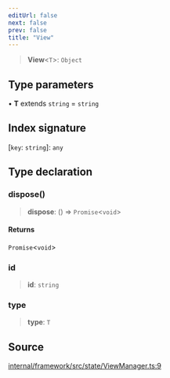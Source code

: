 ```yaml
---
editUrl: false
next: false
prev: false
title: "View"
---
```


> **View**\<`T`\>: `Object`

## Type parameters

• **T** extends `string` = `string`

## Index signature

 \[`key`: `string`\]: `any`

## Type declaration

### dispose()

> **dispose**: () => `Promise`\<`void`\>

#### Returns

`Promise`\<`void`\>

### id

> **id**: `string`

### type

> **type**: `T`

## Source

[internal/framework/src/state/ViewManager.ts:9](https://github.com/nodenogg-in/alpha-p2p/blob/fd5f5c9/internal/framework/src/state/ViewManager.ts#L9)
